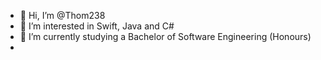 - 👋 Hi, I’m @Thom238
- 👀 I’m interested in Swift, Java and C#
- 🌱 I’m currently studying a Bachelor of Software Engineering (Honours)
- 
<!---
Thom238/Thom238 is a ✨ special ✨ repository because its `README.md` (this file) appears on your GitHub profile.
You can click the Preview link to take a look at your changes.
--->
